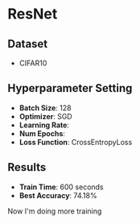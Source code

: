 # ResNet


## Dataset

- CIFAR10

## Hyperparameter Setting

- **Batch Size**: 128
- **Optimizer**: SGD
- **Learning Rate**:
- **Num Epochs**: 
- **Loss Function**: CrossEntropyLoss

## Results

- **Train Time**:  600 seconds
- **Best Accuracy**: 74.18%

Now I'm doing more training
